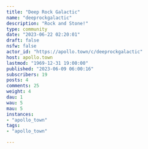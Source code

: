 ```yaml
---
title: "Deep Rock Galactic" 
name: "deeprockgalactic"
description: "Rock and Stone!"
type: community
date: "2023-06-22 02:20:01"
draft: false
nsfw: false
actor_id: "https://apollo.town/c/deeprockgalactic"
host: apollo.town
lastmod: "1969-12-31 19:00:00"
published: "2023-06-09 06:00:16"
subscribers: 19
posts: 4
comments: 25
weight: 4
dau: 1
wau: 5
mau: 5
instances:
- "apollo_town"
tags: 
- "apollo_town"

---
```

